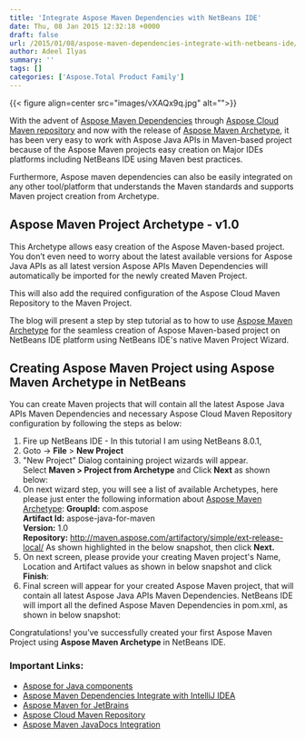 ```yaml
---
title: 'Integrate Aspose Maven Dependencies with NetBeans IDE'
date: Thu, 08 Jan 2015 12:32:18 +0000
draft: false
url: /2015/01/08/aspose-maven-dependencies-integrate-with-netbeans-ide/
author: Adeel Ilyas
summary: ''
tags: []
categories: ['Aspose.Total Product Family']
---
```




{{< figure align=center src="images/vXAQx9q.jpg" alt="">}}


With the advent of [Aspose Maven Dependencies][1] through [Aspose Cloud Maven repository][2] and now with the release of [Aspose Maven Archetype][3], it has been very easy to work with Aspose Java APIs in Maven-based project because of the Aspose Maven projects easy creation on Major IDEs platforms including NetBeans IDE using Maven best practices.

Furthermore, Aspose maven dependencies can also be easily integrated on any other tool/platform that understands the Maven standards and supports Maven project creation from Archetype.

## Aspose Maven Project Archetype - v1.0

This Archetype allows easy creation of the Aspose Maven-based project. You don’t even need to worry about the latest available versions for Aspose Java APIs as all latest version Aspose APIs Maven Dependencies will automatically be imported for the newly created Maven Project.

This will also add the required configuration of the Aspose Cloud Maven Repository to the Maven Project.

The blog will present a step by step tutorial as to how to use [Aspose Maven Archetype][4] for the seamless creation of Aspose Maven-based project on NetBeans IDE platform using NetBeans IDE's native Maven Project Wizard.

## Creating Aspose Maven Project using Aspose Maven Archetype in NetBeans

You can create Maven projects that will contain all the latest Aspose Java APIs Maven Dependencies and necessary Aspose Cloud Maven Repository configuration by following the steps as below:

1.  Fire up NetBeans IDE - In this tutorial I am using NetBeans 8.0.1,
2.  Goto -> **File** > **New Project**
3.  "New Project" Dialog containing project wizards will appear.  
    Select **Maven > Project from Archetype** and Click **Next** as shown below:
4.  On next wizard step, you will see a list of available Archetypes, here please just enter the following information about [Aspose Maven Archetype][5]: **GroupId:** com.aspose  
    **Artifact Id:** aspose-java-for-maven  
    **Version:** 1.0  
    **Repository:** http://maven.aspose.com/artifactory/simple/ext-release-local/ As shown highlighted in the below snapshot, then click **Next.**
5.  On next screen, please provide your creating Maven project's Name, Location and Artifact values as shown in below snapshot and click **Finish**:
6.  Final screen will appear for your created Aspose Maven project, that will contain all latest Aspose Java APIs Maven Dependencies. NetBeans IDE will import all the defined Aspose Maven Dependencies in pom.xml, as shown in below snapshot:

Congratulations! you’ve successfully created your first Aspose Maven Project using **Aspose Maven Archetype** in NetBeans IDE.

### **Important Links:**

*   [Aspose for Java components][6]
*   [Aspose Maven Dependencies Integrate with IntelliJ IDEA][7]
*   [Aspose Maven for JetBrains][8]
*   [Aspose Cloud Maven Repository][9]
*   [Aspose Maven JavaDocs Integration][10]




[1]: https://blog.aspose.com/2014/08/12/aspose-for-maven-aspose-cloud-maven-repository/
[2]: https://blog.aspose.com/2014/08/12/aspose-for-maven-aspose-cloud-maven-repository/
[3]: http://maven.aspose.com/artifactory/simple/ext-release-local/com/aspose/aspose-java-for-maven/1.0/
[4]: http://maven.aspose.com/artifactory/simple/ext-release-local/com/aspose/aspose-java-for-maven/1.0/
[5]: http://maven.aspose.com/artifactory/simple/ext-release-local/com/aspose/aspose-java-for-maven/1.0/
[6]: https://products.aspose.com/total/java
[7]: https://blog.aspose.com/2014/10/03/aspose-maven-dependencies-integrates-with-jetbrains-ide/
[8]: https://blog.aspose.com/2014/11/26/aspose-maven-for-jetbrains-new-plugin-released/
[9]: https://blog.aspose.com/2014/08/12/aspose-for-maven-aspose-cloud-maven-repository/
[10]: https://blog.aspose.com/2014/12/24/aspose-java-apis-javadocs-now-available-within-maven-based-projects/




